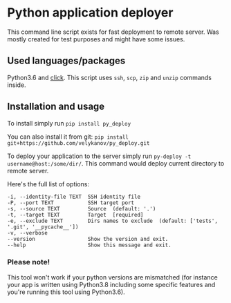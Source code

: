 # Python application deployer

This command line script exists for fast deployment to remote server.
Was mostly created for test purposes and might have some issues.

## Used languages/packages

Python3.6 and [click](https://click.palletsprojects.com/en/7.x/).
This script uses `ssh`, `scp`, `zip` and `unzip` commands inside.

## Installation and usage

To install simply run `pip install py_deploy`

You can also install it from git: `pip install git+https://github.com/velykanov/py_deploy.git`

To deploy your application to the server simply run `py-deploy -t username@host:/some/dir/`.
This command would deploy current directory to remote server.

Here's the full list of options:
```shell script
-i, --identity-file TEXT  SSH identity file
-P, --port TEXT           SSH target port
-s, --source TEXT         Source  (default: '.')
-t, --target TEXT         Target  [required]
-e, --exclude TEXT        Dirs names to exclude  (default: ['tests', '.git', '__pycache__'])
-v, --verbose
--version                 Show the version and exit.
--help                    Show this message and exit.
```

### Please note!

This tool won't work if your python versions are mismatched
(for instance your app is written using Python3.8 including
some specific features and you're running this tool using Python3.6).
